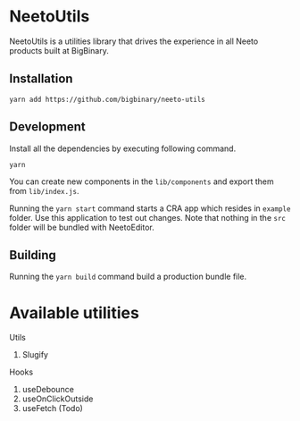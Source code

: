 # NeetoUtils
NeetoUtils is a utilities library that drives the experience in all Neeto products built at BigBinary.

## Installation

```
yarn add https://github.com/bigbinary/neeto-utils
```

## Development

Install all the dependencies by executing following command.

```
yarn
```

You can create new components in the `lib/components` and export them from `lib/index.js`.

Running the `yarn start` command starts a CRA app which resides in `example` folder. Use this application to test out changes. Note that nothing in the `src` folder will be bundled with NeetoEditor.

## Building

Running the `yarn build` command build a production bundle file.

# Available utilities
Utils 
1. Slugify

Hooks 
1. useDebounce
2. useOnClickOutside
3. useFetch (Todo)

